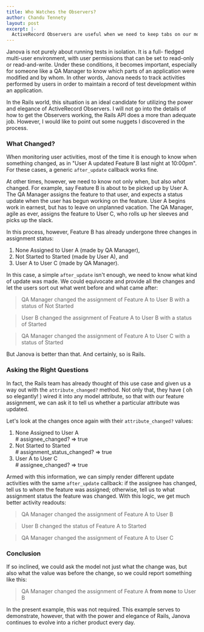 ```yaml
---
title: Who Watches the Observers?
author: Chandu Tennety
layout: post
excerpt: |-
  ActiveRecord Observers are useful when we need to keep tabs on our models without cluttering up the model with distracting callbacks. The interesting part is getting the Observers to watch only what we want them to watch.
---
```


Janova is not purely about running tests in isolation. It is a full-
fledged multi-user environment, with user permissions that can be set
to read-only or read-and-write. Under these conditions, it becomes
important, especially for someone like a QA Manager to know which
parts of an application were modified and by whom. In other words,
Janova needs to track activities performed by users in order to
maintain a record of test development within an application.

In the Rails world, this situation is an ideal candidate for utilizing
the power and elegance of ActiveRecord Observers. I will not go into
the details of how to get the Observers working, the Rails API does a
more than adequate job. However, I would like to point out some
nuggets I discovered in the process.

### What Changed?

When monitoring user activities, most of the time it is enough to know
when something changed, as in "User A updated Feature B last night at
10:00pm". For these cases, a generic `after_update` callback works fine.

At other times, however, we need to know not only when, but also _what_
changed. For example, say Feature B is about to be picked up by User A.
The QA Manager assigns the feature to that user, and expects a status
update when the user has begun working on the feature. User A begins
work in earnest, but has to leave on unplanned vacation. The QA Manager,
agile as ever, assigns the feature to User C, who rolls up her sleeves
and picks up the slack.

In this process, however, Feature B has already undergone three changes
in assignment status:

  1. None Assigned to User A (made by QA Manager),
  1. Not Started to Started (made by User A), and
  1. User A to User C (made by QA Manager).

In this case, a simple `after_update` isn't enough, we need to know what
kind of update was made. We could equivocate and provide all the changes
and let the users sort out what went before and what came after:

> QA Manager changed the assignment of Feature A to User B with a
  status of Not Started

> User B changed the assignment of Feature A to User B with a status
  of Started

> QA Manager changed the assignment of Feature A to User C with a
  status of Started

But Janova is better than that. And certainly, so is Rails.

### Asking the Right Questions

In fact, the Rails team has already thought of this use case and given
us a way out with the `attribute_changed?` method. Not only that, they
have ( oh so elegantly! ) wired it into any model attribute, so that with
our feature assignment, we can ask it to tell us whether a particular
attribute was updated.

Let's look at the changes once again with their `attribute_changed?`
values:

  1. None Assigned to User A <div class="inline vim_block"># assignee\_changed? => true</div>
  1. Not Started to Started <div class="inline vim_block"># assignment\_status\_changed? => true</div>
  1. User A to User C <div class="inline vim_block"># assignee\_changed? => true</div>

Armed with this information, we can simply render different update
activities with the same `after_update` callback: if the assignee has
changed, tell us to whom the feature was assigned; otherwise, tell us
to what assignment status the feature was changed. With this logic,
we get much better activity readouts:

> QA Manager changed the assignment of Feature A to User B

> User B changed the status of Feature A to Started

> QA Manager changed the assignment of Feature A to User C

### Conclusion
If so inclined, we could ask the model not just what the change was, but
also what the value was before the change, so we could report something
like this:

> QA Manager changed the assignment of Feature A **from none** to User B

In the present example, this was not required. This example serves to
demonstrate, however, that with the power and elegance of Rails, Janova
continues to evolve into a richer product every day.
